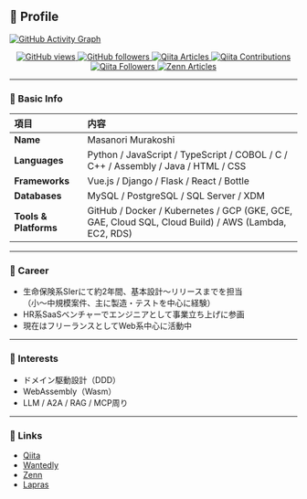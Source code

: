 ## 👤 Profile

[![GitHub Activity Graph](https://github-readme-activity-graph.vercel.app/graph?username=masanori0209&theme=github-compact)](https://github.com/Ashutosh00710/github-readme-activity-graph)

<p align="center">
  <!-- GitHub -->
  <a href="https://github.com/masanori0209">
    <img src="https://komarev.com/ghpvc/?username=masanori0209&style=flat-square" alt="GitHub views" />
  </a>
  <a href="https://github.com/masanori0209">
    <img src="https://img.shields.io/github/followers/masanori0209?label=Follow&logo=github&style=flat-square" alt="GitHub followers" />
  </a>

  <!-- Qiita -->
  <a href="https://qiita.com/masa0209">
    <img src="https://badgen.org/img/qiita/masa0209/articles?style=flat" alt="Qiita Articles" />
  </a>
  <a href="https://qiita.com/masa0209">
    <img src="https://badgen.org/img/qiita/masa0209/contributions?style=flat" alt="Qiita Contributions" />
  </a>
  <a href="https://qiita.com/masa0209">
    <img src="https://badgen.org/img/qiita/masa0209/followers?style=flat" alt="Qiita Followers" />
  </a>

  <!-- Zenn -->
  <a href="https://zenn.dev/m2lab">
    <img src="https://badgen.org/img/zenn/m2lab/articles?style=flat" alt="Zenn Articles" />
  </a>
</p>

---

### 🧾 Basic Info

| 項目 | 内容 |
|:--|:--|
| **Name** | Masanori Murakoshi |
| **Languages** | Python / JavaScript / TypeScript / COBOL / C / C++ / Assembly / Java / HTML / CSS |
| **Frameworks** | Vue.js / Django / Flask / React / Bottle |
| **Databases** | MySQL / PostgreSQL / SQL Server / XDM |
| **Tools & Platforms** | GitHub / Docker / Kubernetes / GCP (GKE, GCE, GAE, Cloud SQL, Cloud Build) / AWS (Lambda, EC2, RDS) |

---

### 💼 Career

- 生命保険系SIerにて約2年間、基本設計〜リリースまでを担当  
  （小〜中規模案件、主に製造・テストを中心に経験）
- HR系SaaSベンチャーでエンジニアとして事業立ち上げに参画
- 現在はフリーランスとしてWeb系中心に活動中

---

### 🌱 Interests

- ドメイン駆動設計（DDD）
- WebAssembly（Wasm）
- LLM / A2A / RAG / MCP周り

---

### 🔗 Links

- [Qiita](https://qiita.com/masa0209)
- [Wantedly](https://www.wantedly.com/id/masa0209)
- [Zenn](https://zenn.dev/m2lab)
- [Lapras](https://lapras.com/public/M0209)
